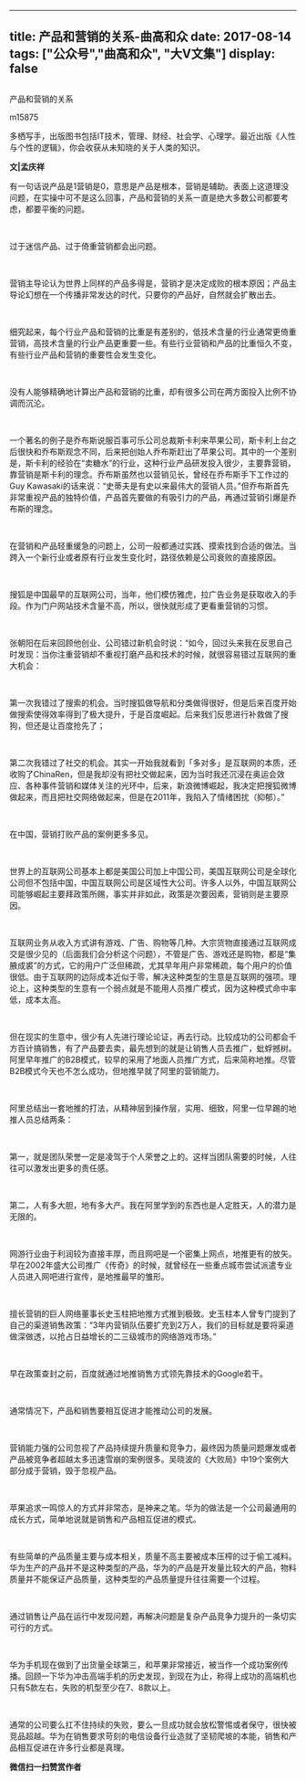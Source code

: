 
---
title:   产品和营销的关系-曲高和众
date: 2017-08-14
tags: ["公众号","曲高和众", "大V文集"]
display: false
---


## 



产品和营销的关系




m15875




多栖写手，出版图书包括IT技术，管理、财经、社会学、心理学。最近出版《人性与个性的逻辑》，你会收获从未知晓的关于人类的知识。


**文|孟庆祥**



有一句话说产品是1营销是0，意思是产品是根本，营销是辅助。表面上这道理没问题，在实操中可不是这么回事，产品和营销的关系一直是绝大多数公司都要考虑，都要平衡的问题。

&nbsp;

过于迷信产品、过于倚重营销都会出问题。

&nbsp;

营销主导论认为世界上同样的产品多得是，营销才是决定成败的根本原因；产品主导论幻想在一个传播非常发达的时代，只要你的产品好，自然就会扩散出去。

&nbsp;

细究起来，每个行业产品和营销的比重是有差别的，低技术含量的行业通常更倚重营销，高技术含量的行业产品更重要一些。有些行业营销和产品的比重恒久不变，有些行业产品和营销的重要性会发生变化。

&nbsp;

没有人能够精确地计算出产品和营销的比重，却有很多公司在两方面投入比例不协调而沉沦。

&nbsp;

一个著名的例子是乔布斯说服百事可乐公司总裁斯卡利来苹果公司，斯卡利上台之后很快和乔布斯观念不同，后来把创始人乔布斯赶出了苹果公司。其中的一个差别是，斯卡利的经验在“卖糖水”的行业，这种行业产品研发投入很少，主要靠营销，靠营销是斯卡利的理念。乔布斯虽然也以营销见长，曾经在乔布斯手下工作过的Guy Kawasaki的话来说：“史蒂夫是有史以来最伟大的营销人员。”但乔布斯首先非常重视产品的独特价值，产品首先要做的有吸引力的产品，再通过营销引爆是乔布斯的理念。

&nbsp;

在营销和产品轻重缓急的问题上，公司一般都通过实践、摸索找到合适的做法。当跨入一个新行业或者原有行业发生变化时，路径依赖是公司衰败的直接原因。

&nbsp;

搜狐是中国最早的互联网公司，当年，他们模仿雅虎，拉广告业务是获取收入的手段。作为门户网站技术含量不高，所以，很快就形成了更看重营销的习惯。

&nbsp;

张朝阳在后来回顾他创业、公司错过新机会时说：“如今，回过头来我在反思自己时发现：当你注重营销却不重视打磨产品和技术的时候，就很容易错过互联网的重大机会：

&nbsp;

第一次我错过了搜索的机会。当时搜狐做导航和分类做得很好，但是后来百度开始做搜索使得效率得到了极大提升，于是百度崛起。后来我们反思进行补救做了搜狗，但还是让百度抢先了；

&nbsp;

第二次我错过了社交的机会。其实一开始我就看到「多对多」是互联网的本质，还收购了ChinaRen，但是我却没有把社交做起来，因为当时我还沉浸在奥运会效应、各种事件营销和媒体关注的光环中，后来，新浪微博崛起，我决定把搜狐微博做起来，而且把社交网络做起来，但是在2011年，我陷入了情绪困扰（抑郁）。”

&nbsp;

在中国，营销打败产品的案例更多多见。

&nbsp;

世界上的互联网公司基本上都是美国公司加上中国公司，美国互联网公司是全球化公司但不包括中国，中国互联网公司是区域性大公司。许多人以外，中国互联网公司能够崛起主要拜政策所赐，事实并非如此，政策是次要因素，营销则是主要原因。

&nbsp;

互联网业务从收入方式讲有游戏、广告、购物等几种。大宗货物直接通过互联网成交是很少见的（后面我们会分析这个问题），不管是广告、游戏还是购物，都是“集腋成裘”的方式，它的用户广泛但稀疏，尤其早年用户非常稀疏，每个用户的价值很低。由于互联网的边际成本近似于零，解决这种类型的生意是互联网的强项。理论上，这种类型的生意有一个弱点就是不能用人员推广模式，因为这种模式命中率低，成本太高。

&nbsp;

但在现实的生意中，很少有人先进行理论论证，再去行动。比较成功的公司都会千方百计搞销售，有了产品要去卖，最先想到的就是让销售人员去推广，蚍蜉撼树。阿里早年推广的B2B模式，较早的采用了地面人员推广方式，后来简称地推。尽管B2B模式今天也不怎么成功，但地推早就了阿里的营销能力。

&nbsp;

阿里总结出一套地推的打法，从精神层到操作层，实用、细致，阿里一位早踢的地推人员总结两条：

&nbsp;

第一，就是团队荣誉一定是凌驾于个人荣誉之上的。这样当团队需要的时候，人往往可以激发出更多的责任感。

&nbsp;

第二，人有多大胆，地有多大产。我在阿里学到的东西也是人定胜天，人的潜力是无限的。

&nbsp;

网游行业由于利润较为直接丰厚，而且网吧是一个密集上网点，地推更有的放矢。早在2002年盛大公司推广《传奇》的时候，就曾经在一些重点城市尝试派遣专业人员进入网吧进行宣传，是地推最早的雏形。

&nbsp;

擅长营销的巨人网络董事长史玉柱把地推方式推到极致。史玉柱本人曾专门提到了自己的渠道销售政策：“3年内营销队伍要扩充到2万人，我们的目标就是要将渠道做深做透，以抢占日益增长的二三级城市的网络游戏市场。”

&nbsp;

早在政策查封之前，百度就通过地推销售方式领先靠技术的Google若干。

&nbsp;

通常情况下，产品和销售要相互促进才能推动公司的发展。

&nbsp;

营销能力强的公司忽视了产品持续提升质量和竞争力，最终因为质量问题爆发或者产品被竞争者超越太多迅速雪崩的案例很多。吴晓波的《大败局》中19个案例大部分成于营销，毁于忽视产品。

&nbsp;

苹果追求一鸣惊人的方式并非常态，是神来之笔。华为的做法是一个公司最通用的成长方式，简单地说就是销售和产品相互促进的模式。

&nbsp;

有些简单的产品质量主要与成本相关，质量不高主要被成本压榨的过于偷工减料。华为生产的产品并不是这种类型的产品，华为的产品是开发量比较大的产品，物料质量并不能保证产品质量，这种类型的产品质量提升往往需要一个过程。

&nbsp;

通过销售让产品在运行中发现问题，再解决问题是复杂产品竞争力提升的一条切实可行的方式。

&nbsp;

华为手机现在做到了出货量全球第三，和苹果非常接近，被当作一个成功案例传播。回顾一下华为冲击高端手机的历史发现，到现在为止，称得上成功的高端机也只有5款左右，失败的机型至少在7、8款以上。

&nbsp;

通常的公司要么扛不住持续的失败，要么一旦成功就会放松警惕或者保守，很快被竞品超越。华为在销售要求苛刻的电信设备行业造就了坚韧爬坡的本能，销售和产品相互促进在许多行业都是真理。




**微信扫一扫赞赏作者**















